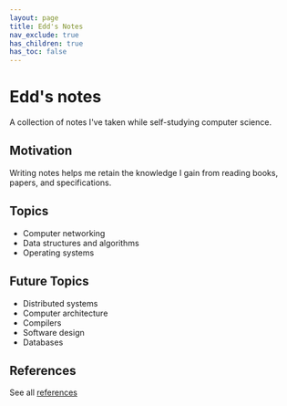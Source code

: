 ```yaml
---
layout: page
title: Edd's Notes
nav_exclude: true
has_children: true
has_toc: false
---
```


# Edd's notes

A collection of notes I've taken while self-studying computer science.

## Motivation

Writing notes helps me retain the knowledge I gain from reading books, papers, and specifications.

## Topics

- Computer networking
- Data structures and algorithms
- Operating systems

## Future Topics

- Distributed systems
- Computer architecture
- Compilers
- Software design
- Databases

## References

See all [references](/references)
